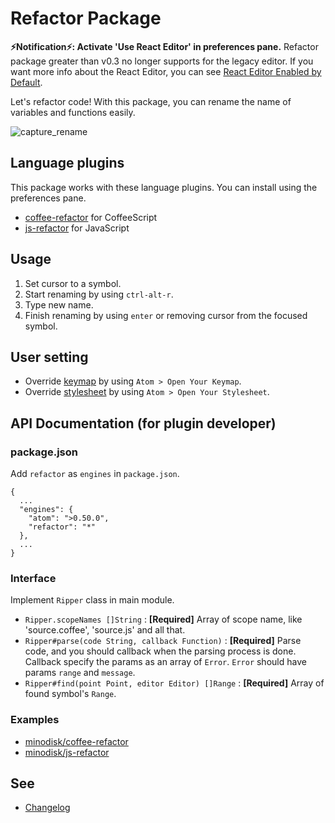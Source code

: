 # Refactor Package

**:zap:Notification:zap:: Activate 'Use React Editor' in preferences pane.**
Refactor package greater than v0.3 no longer supports for the legacy editor.
If you want more info about the React Editor, you can see [React Editor Enabled by Default](http://blog.atom.io/2014/07/22/default-to-react-editor.html).

Let's refactor code!
With this package, you can rename the name of variables and functions easily.

![capture_rename](https://cloud.githubusercontent.com/assets/514164/2929354/b4e848d4-d788-11e3-99c2-620f406d5e6f.gif)

## Language plugins

This package works with these language plugins.
You can install using the preferences pane.

* [coffee-refactor](https://atom.io/packages/coffee-refactor) for CoffeeScript
* [js-refactor](https://atom.io/packages/js-refactor) for JavaScript

## Usage

1. Set cursor to a symbol.
2. Start renaming by using `ctrl-alt-r`.
3. Type new name.
4. Finish renaming by using `enter` or removing cursor from the focused symbol.

## User setting

* Override [keymap](kaymaps/refactor.cson) by using `Atom > Open Your Keymap`.
* Override [stylesheet](stylesheets/refactor.less) by using `Atom > Open Your Stylesheet`.

## API Documentation (for plugin developer)

### package.json

Add `refactor` as `engines` in `package.json`.

```
{
  ...
  "engines": {
    "atom": ">0.50.0",
    "refactor": "*"
  },
  ...
}
```

### Interface

Implement `Ripper` class in main module.

* `Ripper.scopeNames []String` : **[Required]** Array of scope name, like 'source.coffee', 'source.js' and all that.
* `Ripper#parse(code String, callback Function)` : **[Required]** Parse code, and you should callback when the parsing process is done. Callback specify the params as an array of `Error`. `Error` should have params `range` and `message`.
* `Ripper#find(point Point, editor Editor) []Range` : **[Required]** Array of found symbol's `Range`.

### Examples

* [minodisk/coffee-refactor](https://github.com/minodisk/coffee-refactor)
* [minodisk/js-refactor](https://github.com/minodisk/js-refactor)


## See

* [Changelog](CHANGELOG.md)

